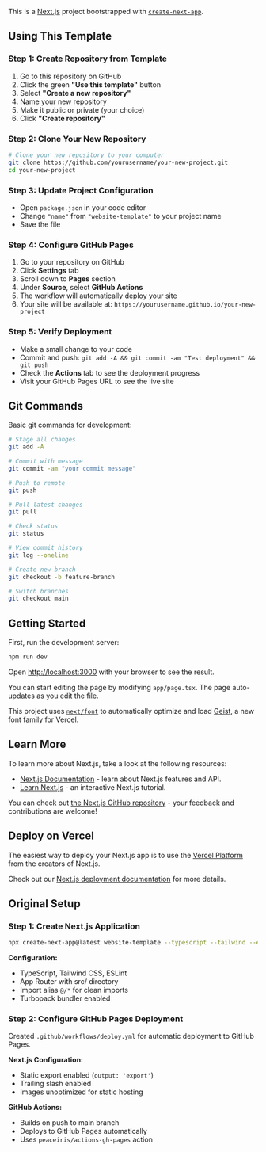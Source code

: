 This is a [Next.js](https://nextjs.org) project bootstrapped with [`create-next-app`](https://nextjs.org/docs/app/api-reference/cli/create-next-app).

## Using This Template

### Step 1: Create Repository from Template
1. Go to this repository on GitHub
2. Click the green **"Use this template"** button
3. Select **"Create a new repository"**
4. Name your new repository
5. Make it public or private (your choice)
6. Click **"Create repository"**

### Step 2: Clone Your New Repository
```bash
# Clone your new repository to your computer
git clone https://github.com/yourusername/your-new-project.git
cd your-new-project
```

### Step 3: Update Project Configuration
- Open `package.json` in your code editor
- Change `"name"` from `"website-template"` to your project name
- Save the file

### Step 4: Configure GitHub Pages
1. Go to your repository on GitHub
2. Click **Settings** tab
3. Scroll down to **Pages** section
4. Under **Source**, select **GitHub Actions**
5. The workflow will automatically deploy your site
6. Your site will be available at: `https://yourusername.github.io/your-new-project`

### Step 5: Verify Deployment
- Make a small change to your code
- Commit and push: `git add -A && git commit -am "Test deployment" && git push`
- Check the **Actions** tab to see the deployment progress
- Visit your GitHub Pages URL to see the live site

## Git Commands

Basic git commands for development:

```bash
# Stage all changes
git add -A

# Commit with message
git commit -am "your commit message"

# Push to remote
git push

# Pull latest changes
git pull

# Check status
git status

# View commit history
git log --oneline

# Create new branch
git checkout -b feature-branch

# Switch branches
git checkout main
```

## Getting Started

First, run the development server:

```bash
npm run dev
```

Open [http://localhost:3000](http://localhost:3000) with your browser to see the result.

You can start editing the page by modifying `app/page.tsx`. The page auto-updates as you edit the file.

This project uses [`next/font`](https://nextjs.org/docs/app/building-your-application/optimizing/fonts) to automatically optimize and load [Geist](https://vercel.com/font), a new font family for Vercel.

## Learn More

To learn more about Next.js, take a look at the following resources:

- [Next.js Documentation](https://nextjs.org/docs) - learn about Next.js features and API.
- [Learn Next.js](https://nextjs.org/learn) - an interactive Next.js tutorial.

You can check out [the Next.js GitHub repository](https://github.com/vercel/next.js) - your feedback and contributions are welcome!

## Deploy on Vercel

The easiest way to deploy your Next.js app is to use the [Vercel Platform](https://vercel.com/new?utm_medium=default-template&filter=next.js&utm_source=create-next-app&utm_campaign=create-next-app-readme) from the creators of Next.js.

Check out our [Next.js deployment documentation](https://nextjs.org/docs/app/building-your-application/deploying) for more details.

## Original Setup

### Step 1: Create Next.js Application
```bash
npx create-next-app@latest website-template --typescript --tailwind --eslint --app --src-dir --import-alias "@/*"
```

**Configuration:**
- TypeScript, Tailwind CSS, ESLint
- App Router with src/ directory
- Import alias `@/*` for clean imports
- Turbopack bundler enabled

### Step 2: Configure GitHub Pages Deployment
Created `.github/workflows/deploy.yml` for automatic deployment to GitHub Pages.

**Next.js Configuration:**
- Static export enabled (`output: 'export'`)
- Trailing slash enabled
- Images unoptimized for static hosting

**GitHub Actions:**
- Builds on push to main branch
- Deploys to GitHub Pages automatically
- Uses `peaceiris/actions-gh-pages` action
